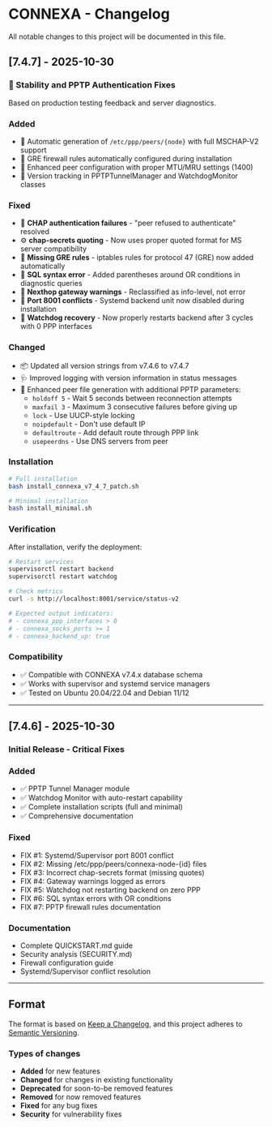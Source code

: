 # CONNEXA - Changelog

All notable changes to this project will be documented in this file.

## [7.4.7] - 2025-10-30

### 🎯 Stability and PPTP Authentication Fixes

Based on production testing feedback and server diagnostics.

### Added
- 🧩 Automatic generation of `/etc/ppp/peers/{node}` with full MSCHAP-V2 support
- 🧱 GRE firewall rules automatically configured during installation
- 🧠 Enhanced peer configuration with proper MTU/MRU settings (1400)
- 🔧 Version tracking in PPTPTunnelManager and WatchdogMonitor classes

### Fixed
- 🧩 **CHAP authentication failures** - "peer refused to authenticate" resolved
- ⚙️ **chap-secrets quoting** - Now uses proper quoted format for MS server compatibility
- 🧱 **Missing GRE rules** - iptables rules for protocol 47 (GRE) now added automatically
- 🧩 **SQL syntax error** - Added parentheses around OR conditions in diagnostic queries
- 🔕 **Nexthop gateway warnings** - Reclassified as info-level, not error
- 🚫 **Port 8001 conflicts** - Systemd backend unit now disabled during installation
- 🧩 **Watchdog recovery** - Now properly restarts backend after 3 cycles with 0 PPP interfaces

### Changed
- 📦 Updated all version strings from v7.4.6 to v7.4.7
- 🩺 Improved logging with version information in status messages
- 🧠 Enhanced peer file generation with additional PPTP parameters:
  - `holdoff 5` - Wait 5 seconds between reconnection attempts
  - `maxfail 3` - Maximum 3 consecutive failures before giving up
  - `lock` - Use UUCP-style locking
  - `noipdefault` - Don't use default IP
  - `defaultroute` - Add default route through PPP link
  - `usepeerdns` - Use DNS servers from peer

### Installation
```bash
# Full installation
bash install_connexa_v7_4_7_patch.sh

# Minimal installation
bash install_minimal.sh
```

### Verification
After installation, verify the deployment:
```bash
# Restart services
supervisorctl restart backend
supervisorctl restart watchdog

# Check metrics
curl -s http://localhost:8001/service/status-v2

# Expected output indicators:
# - connexa_ppp_interfaces > 0
# - connexa_socks_ports >= 1
# - connexa_backend_up: true
```

### Compatibility
- ✅ Compatible with CONNEXA v7.4.x database schema
- ✅ Works with supervisor and systemd service managers
- ✅ Tested on Ubuntu 20.04/22.04 and Debian 11/12

---

## [7.4.6] - 2025-10-30

### Initial Release - Critical Fixes

### Added
- ✅ PPTP Tunnel Manager module
- ✅ Watchdog Monitor with auto-restart capability
- ✅ Complete installation scripts (full and minimal)
- ✅ Comprehensive documentation

### Fixed
- FIX #1: Systemd/Supervisor port 8001 conflict
- FIX #2: Missing /etc/ppp/peers/connexa-node-{id} files
- FIX #3: Incorrect chap-secrets format (missing quotes)
- FIX #4: Gateway warnings logged as errors
- FIX #5: Watchdog not restarting backend on zero PPP
- FIX #6: SQL syntax errors with OR conditions
- FIX #7: PPTP firewall rules documentation

### Documentation
- Complete QUICKSTART.md guide
- Security analysis (SECURITY.md)
- Firewall configuration guide
- Systemd/Supervisor conflict resolution

---

## Format

The format is based on [Keep a Changelog](https://keepachangelog.com/en/1.0.0/),
and this project adheres to [Semantic Versioning](https://semver.org/spec/v2.0.0.html).

### Types of changes
- **Added** for new features
- **Changed** for changes in existing functionality
- **Deprecated** for soon-to-be removed features
- **Removed** for now removed features
- **Fixed** for any bug fixes
- **Security** for vulnerability fixes
